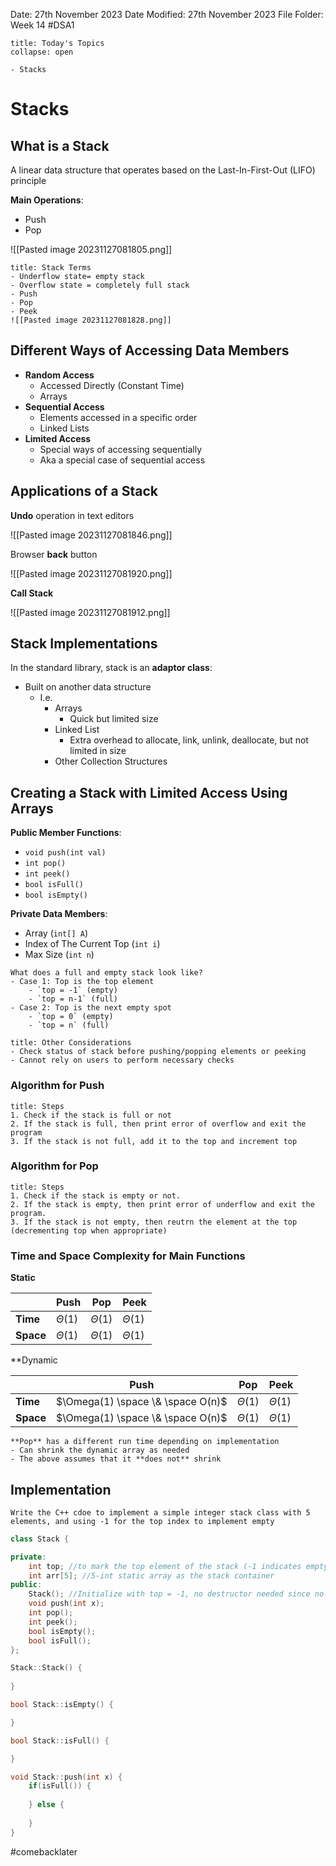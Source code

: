 Date: 27th November 2023
Date Modified: 27th November 2023
File Folder: Week 14
#DSA1

```ad-abstract
title: Today's Topics
collapse: open

- Stacks

```

# Stacks

## What is a Stack

A linear data structure that operates based on the Last-In-First-Out (LIFO) principle

**Main Operations**:
- Push
- Pop

![[Pasted image 20231127081805.png]]

```ad-important
title: Stack Terms
- Underflow state= empty stack
- Overflow state = completely full stack
- Push
- Pop
- Peek
![[Pasted image 20231127081828.png]]
```

## Different Ways of Accessing Data Members

- **Random Access**
	- Accessed Directly (Constant Time)
	- Arrays
- **Sequential Access**
	- Elements accessed in a specific order
	- Linked Lists
- **Limited Access**
	- Special ways of accessing sequentially
	- Aka a special case of sequential access

## Applications of a Stack

**Undo** operation in text editors

![[Pasted image 20231127081846.png]]

Browser **back** button

![[Pasted image 20231127081920.png]]

**Call Stack**

![[Pasted image 20231127081912.png]]

## Stack Implementations

In the standard library, stack is an **adaptor class**:
- Built on another data structure
	- I.e.
		- Arrays
			- Quick but limited size
		- Linked List
			- Extra overhead to allocate, link, unlink, deallocate, but not limited in size
		- Other Collection Structures

## Creating a Stack with Limited Access Using Arrays

**Public Member Functions**:
- `void push(int val)`
- `int pop()` 
- `int peek()`
- `bool isFull()`
- `bool isEmpty()`

**Private Data Members**:
- Array (`int[] A`)
- Index of The Current Top (`int i`)
- Max Size (`int n`)

```ad-question
What does a full and empty stack look like?
- Case 1: Top is the top element 
	- `top = -1` (empty)
	- `top = n-1` (full)
- Case 2: Top is the next empty spot
	- `top = 0` (empty)
	- `top = n` (full)
```

```ad-note
title: Other Considerations
- Check status of stack before pushing/popping elements or peeking
- Cannot rely on users to perform necessary checks
```

### Algorithm for Push

```ad-summary
title: Steps
1. Check if the stack is full or not
2. If the stack is full, then print error of overflow and exit the program
3. If the stack is not full, add it to the top and increment top
```

### Algorithm for Pop

```ad-summary
title: Steps
1. Check if the stack is empty or not.
2. If the stack is empty, then print error of underflow and exit the program.
3. If the stack is not empty, then reutrn the element at the top (decrementing top when appropriate)
```

### Time and Space Complexity for Main Functions

**Static**

|       | Push        | Pop         | Peek        |
| ----- | ----------- | ----------- | ----------- |
| **Time**  | $\Theta(1)$ | $\Theta(1)$ | $\Theta(1)$ |
| **Space** | $\Theta(1)$ | $\Theta(1)$ | $\Theta(1)$            |

**Dynamic

|          | Push                              | Pop         | Peek        |
| -------- | --------------------------------- | ----------- | ----------- |
| **Time** | $\Omega(1) \space \& \space O(n)$ | $\Theta(1)$ | $\Theta(1)$ |
|  **Space**  | $\Omega(1) \space \& \space O(n)$ | $\Theta(1)$ | $\Theta(1)$ |         |                                   |             |             |

```ad-note
**Pop** has a different run time depending on implementation
- Can shrink the dynamic array as needed
- The above assumes that it **does not** shrink
```

## Implementation

```ad-question
Write the C++ cdoe to implement a simple integer stack class with 5 elements, and using -1 for the top index to implement empty
```

```c++
class Stack {

private:
	int top; //to mark the top element of the stack (-1 indicates empty)
	int arr[5]; //5-int static array as the stack container
public:
	Stack(); //Initialize with top = -1, no destructor needed since no dynamic memory
	void push(int x);
	int pop();
	int peek();
	bool isEmpty();
	bool isFull();
};

Stack::Stack() {
	
}

bool Stack::isEmpty() {

}

bool Stack::isFull() {

}

void Stack::push(int x) {
	if(isFull()) {
	
	} else {
	
	}
}
```
#comebacklater 

